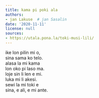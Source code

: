 ```yaml
---
title: kama pi poki ala
authors:
- jan Lakuse  # jan Sasalin
date: '2020-11-11'
license: null
sources:
- https://utala.pona.la/toki-musi-lili/
---
```


ike lon pilin mi o,  \
sina sama ko telo.  \
alasa la mi kama  \
lon oko pi laso ma.  \
loje sin li len e mi.  \
luka mi li akesi.  \
sewi la mi toki e  \
sina, e ali, e mi ante.
